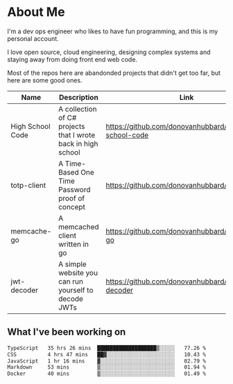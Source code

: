 # About Me

I'm a dev ops engineer who likes to have fun programming, and this is my personal account.

I love open source, cloud engineering, designing complex systems and staying away from doing front end web code.

Most of the repos here are abandonded projects that didn't get too far, but here are some good ones.

| Name       | Description           | Link  |
| ------------- |-------------| -----|
| High School Code | A collection of C# projects that I wrote back in high school | https://github.com/donovanhubbard/high-school-code |
| totp-client | A Time-Based One Time Password proof of concept | https://github.com/donovanhubbard/totp-client |
| memcache-go | A memcached client written in go | https://github.com/donovanhubbard/memcache-go |
| jwt-decoder | A simple website you can run yourself to decode JWTs | https://github.com/donovanhubbard/jwt-decoder |


## What I've been working on

<!--START_SECTION:waka-->

```txt
TypeScript   35 hrs 26 mins  ███████████████████▒░░░░░   77.26 %
CSS          4 hrs 47 mins   ██▓░░░░░░░░░░░░░░░░░░░░░░   10.43 %
JavaScript   1 hr 16 mins    ▓░░░░░░░░░░░░░░░░░░░░░░░░   02.79 %
Markdown     53 mins         ▒░░░░░░░░░░░░░░░░░░░░░░░░   01.94 %
Docker       40 mins         ▒░░░░░░░░░░░░░░░░░░░░░░░░   01.49 %
```

<!--END_SECTION:waka-->
